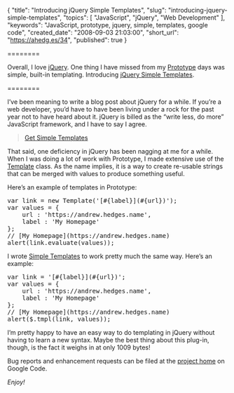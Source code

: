 {
  "title": "Introducing jQuery Simple Templates",
  "slug": "introducing-jquery-simple-templates",
  "topics": [
    "JavaScript",
    "jQuery",
    "Web Development"
  ],
  "keywords": "JavaScript, prototype, jquery, simple, templates, google code",
  "created_date": "2008-09-03 21:03:00",
  "short_url": "https://ahedg.es/34",
  "published": true
}

========

Overall, I love [jQuery](https://jquery.com/). One thing I have missed from my [Prototype](https://prototypejs.org/) days was simple, built-in templating. Introducing [jQuery Simple Templates](https://plugins.jquery.com/project/simple-templates).

========

I’ve been meaning to write a blog post about jQuery for a while. If you’re a web developer, you’d have to have been living under a rock for the past year not to have heard about it. jQuery is billed as the “write less, do more” JavaScript framework, and I have to say I agree.

> [Get Simple Templates](https://jquery-simple-templates.googlecode.com/files/jquery.tmpl.1.1.1.js)

That said, one deficiency in jQuery has been nagging at me for a while. When I was doing a lot of work with Prototype, I made extensive use of the [Template](https://prototypejs.org/api/template) class. As the name implies, it is a way to create re-usable strings that can be merged with values to produce something useful.

Here’s an example of templates in Prototype:

<pre class="sh_javascript">
var link = new Template('[#{label}](#{url})');
var values = {
    url : 'https://andrew.hedges.name',
    label : 'My Homepage'
};
// [My Homepage](https://andrew.hedges.name)
alert(link.evaluate(values));
</pre>

I wrote [Simple Templates](https://plugins.jquery.com/project/simple-templates) to work pretty much the same way. Here’s an example:

<pre class="sh_javascript">
var link = '[#{label}](#{url})';
var values = {
    url : 'https://andrew.hedges.name',
    label : 'My Homepage'
};
// [My Homepage](https://andrew.hedges.name)
alert($.tmpl(link, values));
</pre>

I’m pretty happy to have an easy way to do templating in jQuery without having to learn a new syntax. Maybe the best thing about this plug-in, though, is the fact it weighs in at only 1009 bytes!

Bug reports and enhancement requests can be filed at the [project home](https://code.google.com/p/jquery-simple-templates/) on Google Code.

_Enjoy!_

